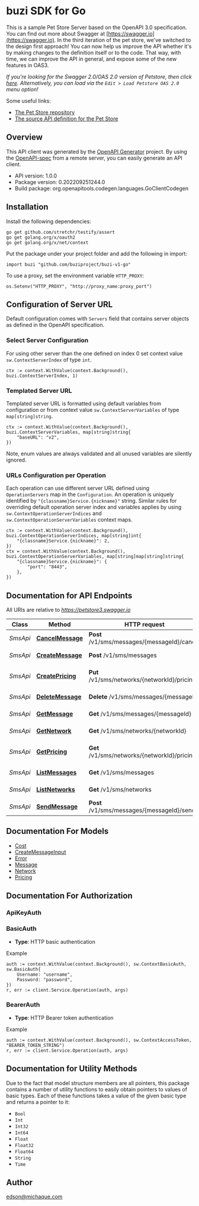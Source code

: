 # buzi SDK for Go

This is a sample Pet Store Server based on the OpenAPI 3.0 specification.  You can find out more about
Swagger at [https://swagger.io](https://swagger.io). In the third iteration of the pet store, we've switched to the design first approach!
You can now help us improve the API whether it's by making changes to the definition itself or to the code.
That way, with time, we can improve the API in general, and expose some of the new features in OAS3.

_If you're looking for the Swagger 2.0/OAS 2.0 version of Petstore, then click [here](https://editor.swagger.io/?url=https://petstore.swagger.io/v2/swagger.yaml). Alternatively, you can load via the `Edit > Load Petstore OAS 2.0` menu option!_

Some useful links:
- [The Pet Store repository](https://github.com/swagger-api/swagger-petstore)
- [The source API definition for the Pet Store](https://github.com/swagger-api/swagger-petstore/blob/master/src/main/resources/openapi.yaml)

## Overview
This API client was generated by the [OpenAPI Generator](https://openapi-generator.tech) project.  By using the [OpenAPI-spec](https://www.openapis.org/) from a remote server, you can easily generate an API client.

- API version: 1.0.0
- Package version: 0.202209251244.0
- Build package: org.openapitools.codegen.languages.GoClientCodegen

## Installation

Install the following dependencies:

```shell
go get github.com/stretchr/testify/assert
go get golang.org/x/oauth2
go get golang.org/x/net/context
```

Put the package under your project folder and add the following in import:

```golang
import buzi "github.com/buziproject/buzi-v1-go"
```

To use a proxy, set the environment variable `HTTP_PROXY`:

```golang
os.Setenv("HTTP_PROXY", "http://proxy_name:proxy_port")
```

## Configuration of Server URL

Default configuration comes with `Servers` field that contains server objects as defined in the OpenAPI specification.

### Select Server Configuration

For using other server than the one defined on index 0 set context value `sw.ContextServerIndex` of type `int`.

```golang
ctx := context.WithValue(context.Background(), buzi.ContextServerIndex, 1)
```

### Templated Server URL

Templated server URL is formatted using default variables from configuration or from context value `sw.ContextServerVariables` of type `map[string]string`.

```golang
ctx := context.WithValue(context.Background(), buzi.ContextServerVariables, map[string]string{
	"baseURL": "v2",
})
```

Note, enum values are always validated and all unused variables are silently ignored.

### URLs Configuration per Operation

Each operation can use different server URL defined using `OperationServers` map in the `Configuration`.
An operation is uniquely identified by `"{classname}Service.{nickname}"` string.
Similar rules for overriding default operation server index and variables applies by using `sw.ContextOperationServerIndices` and `sw.ContextOperationServerVariables` context maps.

```golang
ctx := context.WithValue(context.Background(), buzi.ContextOperationServerIndices, map[string]int{
	"{classname}Service.{nickname}": 2,
})
ctx = context.WithValue(context.Background(), buzi.ContextOperationServerVariables, map[string]map[string]string{
	"{classname}Service.{nickname}": {
		"port": "8443",
	},
})
```

## Documentation for API Endpoints

All URIs are relative to *https://petstore3.swagger.io*

Class | Method | HTTP request | Description
------------ | ------------- | ------------- | -------------
*SmsApi* | [**CancelMessage**](docs/SmsApi.md#cancelmessage) | **Post** /v1/sms/messages/{messageId}/cancel | Cancel a message
*SmsApi* | [**CreateMessage**](docs/SmsApi.md#createmessage) | **Post** /v1/sms/messages | Create Message
*SmsApi* | [**CreatePricing**](docs/SmsApi.md#createpricing) | **Put** /v1/sms/networks/{networkId}/pricing | Create network price
*SmsApi* | [**DeleteMessage**](docs/SmsApi.md#deletemessage) | **Delete** /v1/sms/messages/{messageId} | Deletes a message
*SmsApi* | [**GetMessage**](docs/SmsApi.md#getmessage) | **Get** /v1/sms/messages/{messageId} | Get message
*SmsApi* | [**GetNetwork**](docs/SmsApi.md#getnetwork) | **Get** /v1/sms/networks/{networkId} | Get network
*SmsApi* | [**GetPricing**](docs/SmsApi.md#getpricing) | **Get** /v1/sms/networks/{networkId}/pricing | List network rates
*SmsApi* | [**ListMessages**](docs/SmsApi.md#listmessages) | **Get** /v1/sms/messages | List messages
*SmsApi* | [**ListNetworks**](docs/SmsApi.md#listnetworks) | **Get** /v1/sms/networks | List networks
*SmsApi* | [**SendMessage**](docs/SmsApi.md#sendmessage) | **Post** /v1/sms/messages/{messageId}/send | Sends a message


## Documentation For Models

 - [Cost](docs/Cost.md)
 - [CreateMessageInput](docs/CreateMessageInput.md)
 - [Error](docs/Error.md)
 - [Message](docs/Message.md)
 - [Network](docs/Network.md)
 - [Pricing](docs/Pricing.md)


## Documentation For Authorization



### ApiKeyAuth


### BasicAuth

- **Type**: HTTP basic authentication

Example

```golang
auth := context.WithValue(context.Background(), sw.ContextBasicAuth, sw.BasicAuth{
    Username: "username",
    Password: "password",
})
r, err := client.Service.Operation(auth, args)
```


### BearerAuth

- **Type**: HTTP Bearer token authentication

Example

```golang
auth := context.WithValue(context.Background(), sw.ContextAccessToken, "BEARER_TOKEN_STRING")
r, err := client.Service.Operation(auth, args)
```


## Documentation for Utility Methods

Due to the fact that model structure members are all pointers, this package contains
a number of utility functions to easily obtain pointers to values of basic types.
Each of these functions takes a value of the given basic type and returns a pointer to it:

* `Bool`
* `Int`
* `Int32`
* `Int64`
* `Float`
* `Float32`
* `Float64`
* `String`
* `Time`

## Author

edson@michaque.com


